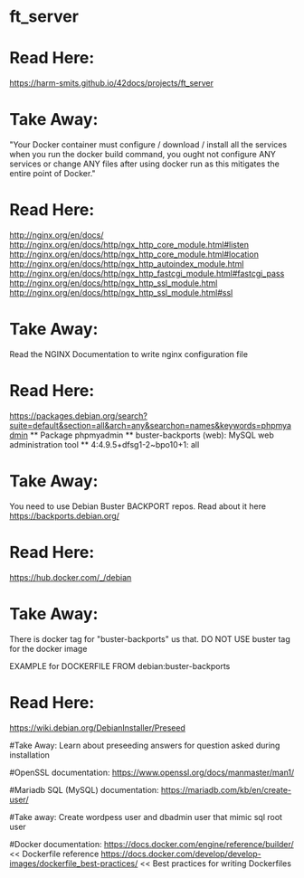 # ft_server

# Read Here:
https://harm-smits.github.io/42docs/projects/ft_server

# Take Away: 
"Your Docker container must configure / download / install all the services when you run the docker build command, you ought not configure ANY services or change ANY files after using docker run as this mitigates the entire point of Docker."

# Read Here:
http://nginx.org/en/docs/
http://nginx.org/en/docs/http/ngx_http_core_module.html#listen
http://nginx.org/en/docs/http/ngx_http_core_module.html#location
http://nginx.org/en/docs/http/ngx_http_autoindex_module.html
http://nginx.org/en/docs/http/ngx_http_fastcgi_module.html#fastcgi_pass
http://nginx.org/en/docs/http/ngx_http_ssl_module.html
http://nginx.org/en/docs/http/ngx_http_ssl_module.html#ssl

# Take Away:
Read the NGINX Documentation to write nginx configuration file

# Read Here: 
https://packages.debian.org/search?suite=default&section=all&arch=any&searchon=names&keywords=phpmyadmin
** Package phpmyadmin
** buster-backports (web): MySQL web administration tool
** 4:4.9.5+dfsg1-2~bpo10+1: all

# Take Away:
You need to use Debian Buster BACKPORT repos. Read about it here https://backports.debian.org/

# Read Here:
https://hub.docker.com/_/debian

# Take Away:
There is docker tag for "buster-backports" us that. DO NOT USE buster tag for the docker image

EXAMPLE for DOCKERFILE
FROM      debian:buster-backports
 
# Read Here:
https://wiki.debian.org/DebianInstaller/Preseed

#Take Away:
Learn about preseeding answers for question asked during installation
 
#OpenSSL documentation:
https://www.openssl.org/docs/manmaster/man1/

#Mariadb SQL (MySQL) documentation:
https://mariadb.com/kb/en/create-user/

#Take away:
Create wordpess user and dbadmin user that mimic sql root user

#Docker documentation:
https://docs.docker.com/engine/reference/builder/ << Dockerfile reference
https://docs.docker.com/develop/develop-images/dockerfile_best-practices/  << Best practices for writing Dockerfiles
